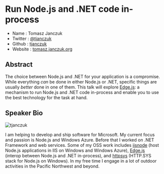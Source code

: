 # Run Node.js and .NET code in-process

* Name      : Tomasz Janczuk
* Twitter   : [@tjanczuk][]
* Github    : [tjanczuk][]
* Website   : [tomasz.janczuk.org][]

## Abstract

The choice between Node.js and .NET for your application is a compromise. While everything *can* be done in either Node.js or .NET, specific things are usually *better* done in one of them. This talk will explore [Edge.js][]: a mechanism to run Node.js and .NET code in-process and enable you to use the best technology for the task at hand. 

## Speaker Bio

![tjanczuk](https://raw.github.com/cascadiajs/2013.cascadiajs.com/master/images/tjanczuk.png)

I am helping to develop and ship software for Microsoft. My current focus and passion is Node.js and Windows Azure. Before that I worked on .NET Framework and web services. Some of my OSS work includes [iisnode][] (host Node.js applications in IIS on Windows and Windows Azure), [Edge.js][] (interop between Node.js and .NET in-process), and [httpsys][] (HTTP.SYS stack for Node.js on Windows). In my free time I engage in a lot of outdoor activities in the Pacific Northwest and beyond.

[@tjanczuk]:http://twitter.com/tjanczuk
[tjanczuk]:https://github.com/tjanczuk
[tomasz.janczuk.org]:http://tomasz.janczuk.org
[iisnode]:https://github.com/tjanczuk/iisnode
[Edge.js]:http://tjanczuk.github.io/edge
[httpsys]:https://github.com/tjanczuk/httpsys
